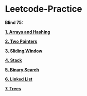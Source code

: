# Leetcode-Practice


**Blind 75:**

**[1. Arrays and Hashing](https://github.com/aindrila2412/Leetcode-Practice/tree/main/Arrays%20and%20Hashing)**

**[2. Two Pointers](https://github.com/aindrila2412/Leetcode-Practice/tree/main/Two%20Pointers)**

**[3. Sliding Window](https://github.com/aindrila2412/Leetcode-Practice/tree/main/Sliding%20Window)**

**[4. Stack](https://github.com/aindrila2412/Leetcode-Practice/tree/main/Stack)**

**[5. Binary Search](https://github.com/aindrila2412/Leetcode-Practice/tree/main/Binary%20Search)**

**[6. Linked List](https://github.com/aindrila2412/Leetcode-Practice/tree/main/Linked%20List)**

**[7. Trees](https://github.com/aindrila2412/Leetcode-Practice/tree/main/Tree)**
